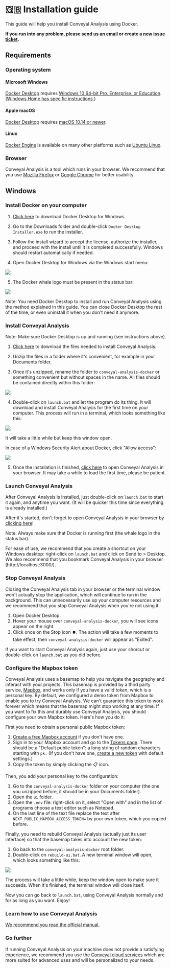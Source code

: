 # 🇬🇧 Installation guide

This guide will help you install Conveyal Analysis using Docker.

**If you run into any problem, please [send us an email](mailto:johan.richer@jailbreak.paris?subject=Problem%20with%20conveyal-analysis-docker) or create a [new issue ticket](https://git.digitaltransport4africa.org/commons/conveyal-analysis-docker/issues/new).**

## Requirements

### Operating system

#### Microsoft Windows

[Docker Desktop](https://www.docker.com/products/docker-desktop/) requires [Windows 10 64-bit Pro, Enterprise, or Education](https://docs.docker.com/docker-for-windows/install/#system-requirements). ([Windows Home has specific instructions](https://docs.docker.com/docker-for-windows/install-windows-home/).)

#### Apple macOS

[Docker Desktop](https://www.docker.com/products/docker-desktop/) requires [macOS 10.14 or newer](https://docs.docker.com/docker-for-mac/install/#system-requirements).

#### Linux

[Docker Engine](https://docs.docker.com/engine/install/) is available on many other platforms such as [Ubuntu Linux](https://docs.docker.com/engine/install/ubuntu/).

### Browser

Conveyal Analysis is a tool which runs in your browser. We recommend that you use [Mozilla Firefox](https://www.mozilla.org/firefox/) or [Google Chrome](https://www.google.com/chrome/) for better usability.

## Windows

### Install Docker on your computer

1. [Click here](https://desktop.docker.com/win/stable/Docker%20Desktop%20Installer.exe) to download Docker Desktop for Windows.

2. Go to the Downloads folder and double-click `Docker Desktop Installer.exe` to run the installer.

3. Follow the install wizard to accept the license, authorize the installer, and proceed with the install until it is completed successfully. Windows should restart automatically if needed.

4. Open Docker Desktop for Windows via the Windows start menu:

![](./doc-assets/docker-app-search.png)

5. The Docker whale logo must be present in the status bar:

![](./doc-assets/whale-icon-systray.png)

Note: You need Docker Desktop to install and run Conveyal Analysis using the method explained in this guide. You can close Docker Desktop the rest of the time, or even uninstall it when you don't need it anymore.

### Install Conveyal Analysis

Note: Make sure Docker Desktop is up and running (see instructions above).

1. [Click here](https://git.digitaltransport4africa.org/commons/conveyal-analysis-docker/-/archive/master/conveyal-analysis-docker-master.zip) to download the files needed to install Conveyal Analysis.

2. Unzip the files in a folder where it's convenient, for example in your Documents folder.

3. Once it's unzipped, rename the folder to `conveyal-analysis-docker` or something convenient but without spaces in the name. All files should be contained directly within this folder:

![](./doc-assets/files.png)

4. Double-click on `launch.bat` and let the program do its thing. It will download and install Conveyal Analysis for the first time on your computer. This process will run in a terminal, which looks something like this:

![](./doc-assets/launch.png)

It will take a little while but keep this window open.

In case of a Windows Security Alert about Docker, click "Allow access":

![](./doc-assets/windows-security.png)

5. Once the installation is finished, [click here](http://localhost:3000/) to open Conveyal Analysis in your browser. It may take a while to load the first time, please be patient.

### Launch Conveyal Analysis

After Conveyal Analysis is installed, just double-click on `launch.bat` to start it again, and anytime you want. (It will be quicker this time since everything is already installed.)

After it's started, don't forget to open Conveyal Analysis in your browser by [clicking here](http://localhost:3000/)!

Note: Always make sure that Docker is running first (the whale logo in the status bar).

For ease of use, we recommend that you create a shortcut on your Windows desktop: right-click on `launch.bat` and click on Send to > Desktop. We also recommend that you bookmark Conveyal Analysis in your browser (http://localhost:3000/).

### Stop Conveyal Analysis

Closing the Conveyal Analysis tab in your browser or the terminal window won't actually stop the application, which will continue to run in the background. This can unnecessarily use up your computer resources and we recommend that you stop Conveyal Analysis when you're not using it.

1. Open Docker Desktop.
2. Hover your mouse over `conveyal-analysis-docker`, you will see icons appear on the right.
3. Click once on the Stop icon ⏹️. The action will take a few moments to take effect, then `conveyal-analysis-docker` will appear as "Exited".

If you want to start Conveyal Analysis again, just use your shorcut or double-click on `launch.bat` as you did before.

### Configure the Mapbox token

Conveyal Analysis uses a basemap to help you navigate the geography and interact with your projects. This basemap is provided by a third party service, [Mapbox](https://mapbox.com/), and works only if you have a valid *token*, which is a personal key. By default, we configured a demo token from Mapbox to enable you to try Conveyal Analysis. We can't guarantee this token to work forever which means that the basemap might stop working at any time. If you want to fix this and durably use Conveyal Analysis, you should configure your own Mapbox token. Here's how you do it:

First you need to obtain a personal public Mapbox token:

1. [Create a free Mapbox account](https://account.mapbox.com/auth/signup/) if you don't have one.
2. Sign in to your Mapbox account and go to the [Tokens page](https://account.mapbox.com/access-tokens/). There should be a "Default public token": a long string of random characters starting with `pk.`
 (If you don't have one, [create a new token](https://account.mapbox.com/access-tokens/create) with default settings.)
3. Copy the token by simply clicking the 📋 icon.

Then, you add your personal key to the configuration:
1. Go to the `conveyal-analysis-docker` folder on your computer (the one you unzipped before, it should be in your Documents folder).
2. Open the `ui` folder.
3. Open the `.env` file: right-click on it, select "Open with" and in the list of programs choose a text editor such as Notepad.
4. On the last line of the text file replace the text after `NEXT_PUBLIC_MAPBOX_ACCESS_TOKEN=` by your own token, which you copied before.

Finally, you need to rebuild Conveyal Analysis (actually just its user interface) so that the basemap takes into account the new token:
1. Go back to the `conveyal-analysis-docker` root folder.
2. Double-click on `rebuild-ui.bat`. A new terminal window will open, which looks something like this:

![](./doc-assets/build.png)

The process will take a little while, keep the window open to make sure it succeeds. When it's finished, the terminal window will close itself.

Now you can go back to `launch.bat`, using Conveyal Analysis normally and for as long as you want. Enjoy!

### Learn how to use Conveyal Analysis

[We recommend you read the official manual.](https://docs.analysis.conveyal.com/)

### Go further

If running Conveyal Analysis on your machine does not provide a satisfying experience, we recommend you use the [Conveyal cloud services](https://www.conveyal.com/analysis) which are more suited for advanced uses and will be personalized to your needs.